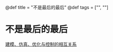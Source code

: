 @def title = "不是最后的最后"
@def tags = ["", ""]

# 不是最后的最后

[建模、仿真、优化与控制的相互关系](alltogether-in-digital-twins)
